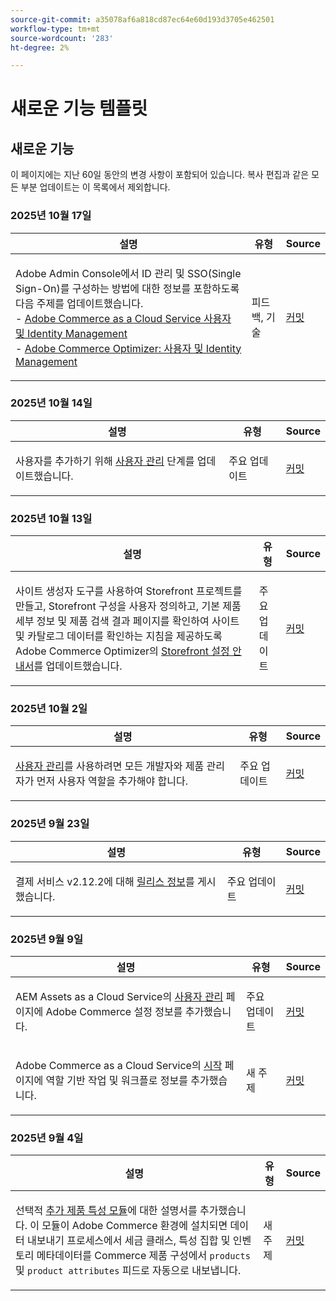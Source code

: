 ```yaml
---
source-git-commit: a35078af6a818cd87ec64e60d193d3705e462501
workflow-type: tm+mt
source-wordcount: '283'
ht-degree: 2%

---
```

# 새로운 기능 템플릿

## 새로운 기능

이 페이지에는 지난 60일 동안의 변경 사항이 포함되어 있습니다. 복사 편집과 같은 모든 부분 업데이트는 이 목록에서 제외합니다.

### 2025년 10월 17일

<table style="table-layout:auto;">
  <thead>
    <tr>
      <th>설명</th>
      <th>유형</th>
      <th>Source</th>
    </tr>
  </thead>
  <tbody>
    <tr>
      <td><p>Adobe Admin Console에서 ID 관리 및 SSO(Single Sign-On)를 구성하는 방법에 대한 정보를 포함하도록 다음 주제를 업데이트했습니다.<br />- <a href="https://experienceleague.adobe.com/en/docs/commerce/cloud-service/user-management">Adobe Commerce as a Cloud Service 사용자 및 Identity Management</a><br />- <a href="https://experienceleague.adobe.com/en/docs/commerce/optimizer/user-management">Adobe Commerce Optimizer: 사용자 및 Identity Management</a></p>
</td>
      <td>
        피드백, 기술
      </td>
      <td><a href="https://github.com/AdobeDocs/commerce.en/commit/78f1fa56d409433c90763077b63198e38a9ab692">커밋</a></td>
    </tr>
  </tbody>
</table>

### 2025년 10월 14일

<table style="table-layout:auto;">
  <thead>
    <tr>
      <th>설명</th>
      <th>유형</th>
      <th>Source</th>
    </tr>
  </thead>
  <tbody>
    <tr>
      <td><p>사용자를 추가하기 위해 <a href="https://experienceleague.adobe.com/en/docs/commerce/cloud-service/user-management">사용자 관리</a> 단계를 업데이트했습니다.</p>
</td>
      <td>
        주요 업데이트
      </td>
      <td><a href="https://github.com/AdobeDocs/commerce.en/commit/4088b88553cbdd328a55f3483b20ea073e6c78b2">커밋</a></td>
    </tr>
  </tbody>
</table>

### 2025년 10월 13일

<table style="table-layout:auto;">
  <thead>
    <tr>
      <th>설명</th>
      <th>유형</th>
      <th>Source</th>
    </tr>
  </thead>
  <tbody>
    <tr>
      <td><p>사이트 생성자 도구를 사용하여 Storefront 프로젝트를 만들고, Storefront 구성을 사용자 정의하고, 기본 제품 세부 정보 및 제품 검색 결과 페이지를 확인하여 사이트 및 카탈로그 데이터를 확인하는 지침을 제공하도록 Adobe Commerce Optimizer의 <a href="https://experienceleague.adobe.com/en/docs/commerce/optimizer/storefront">Storefront 설정 안내서</a>를 업데이트했습니다.</p>
</td>
      <td>
        주요 업데이트
      </td>
      <td><a href="https://github.com/AdobeDocs/commerce.en/commit/4c2d5fc7ad0febbeef2ff0b8ee3bdec5e9b5710c">커밋</a></td>
    </tr>
  </tbody>
</table>

### 2025년 10월 2일

<table style="table-layout:auto;">
  <thead>
    <tr>
      <th>설명</th>
      <th>유형</th>
      <th>Source</th>
    </tr>
  </thead>
  <tbody>
    <tr>
      <td><p><a href="https://experienceleague.adobe.com/en/docs/commerce/cloud-service/user-management">사용자 관리</a>를 사용하려면 모든 개발자와 제품 관리자가 먼저 사용자 역할을 추가해야 합니다.</p>
</td>
      <td>
        주요 업데이트
      </td>
      <td><a href="https://github.com/AdobeDocs/commerce.en/commit/e12b4c18cacd43d73ced180a62d7162a745ced56">커밋</a></td>
    </tr>
  </tbody>
</table>

### 2025년 9월 23일

<table style="table-layout:auto;">
  <thead>
    <tr>
      <th>설명</th>
      <th>유형</th>
      <th>Source</th>
    </tr>
  </thead>
  <tbody>
    <tr>
      <td><p>결제 서비스 v2.12.2에 대해 <a href="https://experienceleague.adobe.com/en/docs/commerce/payment-services/release-notes">릴리스 정보</a>를 게시했습니다.</p>
</td>
      <td>
        주요 업데이트
      </td>
      <td><a href="https://github.com/AdobeDocs/commerce.en/commit/1e5ee370bf91d33f35585d2d64b393fede721ce6">커밋</a></td>
    </tr>
  </tbody>
</table>

### 2025년 9월 9일

<table style="table-layout:auto;">
  <thead>
    <tr>
      <th>설명</th>
      <th>유형</th>
      <th>Source</th>
    </tr>
  </thead>
  <tbody>
    <tr>
      <td><p>AEM Assets as a Cloud Service의 <a href="https://experienceleague.adobe.com/en/docs/commerce/cloud-service/user-management">사용자 관리</a> 페이지에 Adobe Commerce 설정 정보를 추가했습니다.</p>
</td>
      <td>
        주요 업데이트
      </td>
      <td><a href="https://github.com/AdobeDocs/commerce.en/commit/acce1aad405e74b1171faddf7f0d6681bd0a048d">커밋</a></td>
    </tr>
    <tr>
      <td><p>Adobe Commerce as a Cloud Service의 <a href="https://experienceleague.adobe.com/en/docs/commerce/cloud-service/getting-started">시작</a> 페이지에 역할 기반 작업 및 워크플로 정보를 추가했습니다.</p>
</td>
      <td>
        새 주제
      </td>
      <td><a href="https://github.com/AdobeDocs/commerce.en/commit/f62434c55d21f65568af422bd278e6ed917b805b">커밋</a></td>
    </tr>
  </tbody>
</table>

### 2025년 9월 4일

<table style="table-layout:auto;">
  <thead>
    <tr>
      <th>설명</th>
      <th>유형</th>
      <th>Source</th>
    </tr>
  </thead>
  <tbody>
    <tr>
      <td><p>선택적 <a href="https://experienceleague.adobe.com/en/docs/commerce/saas-data-export/extensibility/add-tax-attribute-set-inventory-attributes">추가 제품 특성 모듈</a>에 대한 설명서를 추가했습니다. 이 모듈이 Adobe Commerce 환경에 설치되면 데이터 내보내기 프로세스에서 세금 클래스, 특성 집합 및 인벤토리 메타데이터를 Commerce 제품 구성에서 <code class="language-plaintext highlighter-rouge">products</code> 및 <code class="language-plaintext highlighter-rouge">product attributes</code> 피드로 자동으로 내보냅니다.</p>
</td>
      <td>
        새 주제
      </td>
      <td><a href="https://github.com/AdobeDocs/commerce.en/commit/a77c6bd98622488214d89a077e1dfaa8338108fd">커밋</a></td>
    </tr>
  </tbody>
</table>

